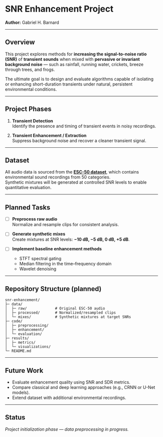 # SNR Enhancement Project
**Author:** Gabriel H. Barnard  

---

## Overview
This project explores methods for **increasing the signal-to-noise ratio (SNR)** of **transient sounds** when mixed with **pervasive or invariant background noise** — such as rainfall, running water, crickets, breeze through trees, and frogs.

The ultimate goal is to design and evaluate algorithms capable of isolating or enhancing short-duration transients under natural, persistent environmental conditions.

---

## Project Phases

1. **Transient Detection**  
   Identify the presence and timing of transient events in noisy recordings.

2. **Transient Enhancement / Extraction**  
   Suppress background noise and recover a cleaner transient signal.

---

## Dataset
All audio data is sourced from the [**ESC-50 dataset**](https://github.com/karolpiczak/ESC-50), which contains environmental sound recordings from 50 categories.  
Synthetic mixtures will be generated at controlled SNR levels to enable quantitative evaluation.

---

## Planned Tasks

- [ ] **Preprocess raw audio**  
  Normalize and resample clips for consistent analysis.

- [ ] **Generate synthetic mixes**  
  Create mixtures at SNR levels: **−10 dB, −5 dB, 0 dB, +5 dB**.

- [ ] **Implement baseline enhancement methods**
  - STFT spectral gating  
  - Median filtering in the time–frequency domain  
  - Wavelet denoising

---

## Repository Structure (planned)
```
snr-enhancement/
├─ data/
│  ├─ raw/             # Original ESC-50 audio
│  ├─ processed/       # Normalized/resampled clips
│  └─ mixes/           # Synthetic mixtures at target SNRs
├─ code/
│  ├─ preprocessing/
│  ├─ enhancement/
│  └─ evaluation/
├─ results/
│  ├─ metrics/
│  └─ visualizations/
└─ README.md
```


---

## Future Work
- Evaluate enhancement quality using SNR and SDR metrics.  
- Compare classical and deep learning approaches (e.g., CRNN or U-Net models).  
- Extend dataset with additional environmental recordings.

---

## Status
*Project initialization phase — data preprocessing in progress.*

